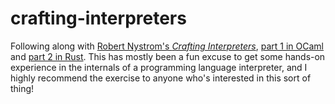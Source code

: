 # crafting-interpreters

Following along with [Robert Nystrom's _Crafting Interpreters_](https://craftinginterpreters.com), [part 1 in OCaml](camlox) and [part 2 in Rust](salmon). This has mostly been a fun excuse to get some hands-on experience in the internals of a programming language interpreter, and I highly recommend the exercise to anyone who's interested in this sort of thing!
